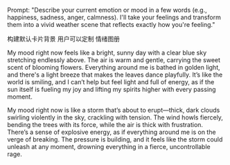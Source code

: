 Prompt: "Describe your current emotion or mood in a few words (e.g., happiness, sadness, anger, calmness). I'll take your feelings and transform them into a vivid weather scene that reflects exactly how you're feeling."


构建默认卡片背景 用户可以定制  情绪图册

My mood right now feels like a bright, sunny day with a clear blue sky stretching endlessly above. The air is warm and gentle, carrying the sweet scent of blooming flowers. Everything around me is bathed in golden light, and there's a light breeze that makes the leaves dance playfully. It’s like the world is smiling, and I can’t help but feel light and full of energy, as if the sun itself is fueling my joy and lifting my spirits higher with every passing moment.



My mood right now is like a storm that’s about to erupt—thick, dark clouds swirling violently in the sky, crackling with tension. The wind howls fiercely, bending the trees with its force, while the air is thick with frustration. There’s a sense of explosive energy, as if everything around me is on the verge of breaking. The pressure is building, and it feels like the storm could unleash at any moment, drowning everything in a fierce, uncontrollable rage.









